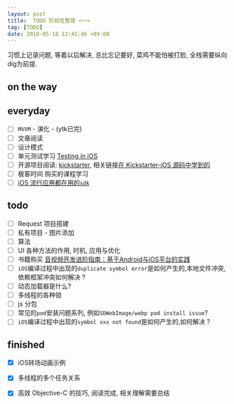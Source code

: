 ```yaml
---
layout: post
title:  TODO 阶段性整理 <一>
tag: [TODO]
date: 2018-05-18 12:42:46 +09:00
---
```


习惯上记录问题, 等着以后解决, 总比忘记要好, 菜鸡不能怕被打脸, 全栈需要纵向dig为前提.

##  on the way


## everyday

* [ ] `MVVM` - 演化 - (ytk已完) 
* [ ] 文章阅读 
* [ ] 设计模式
* [ ] 单元测试学习 [Testing in iOS](https://videos.raywenderlich.com/courses/105-testing-in-ios/lessons/1?_ga=2.95277404.1190247701.1515328410-485821952.1502437076)
* [ ] 开源项目阅读: [kickstarter](https://github.com/kickstarter/ios-oss), 相关链接[在 Kickstarter-iOS 源码中学到的](https://zhaoxinyu.me/2017-07-08-ios-oss-1/)
* [ ] 极客时间 购买的课程学习
* [ ]  [iOS 流行应用都在用的`sdk`](https://www.appsight.io/)

## todo

* [ ] Request 项目搭建
* [ ] 私有项目 - 图片添加 
* [ ] 算法 
* [ ] UI 各种方法的作用, 时机, 应用与优化
* [ ] 书籍购买 [音视频开发进阶指南：基于Android与iOS平台的实践](https://www.amazon.cn/gp/product/B078PFKS38)
* [ ]  `iOS`编译过程中出现的`duplicate symbol error`是如何产生的,本地文件冲突,依赖框架冲突如何解决 ?
* [ ] 动态加载器是什么? 
* [ ] 多线程的各种锁
* [ ] js 分包
* [ ] 常见的`pod`安装问题系列, 例如`SDWebImage/webp pod install issue`?  
* [ ]  `iOS`编译过程中出现的`symbol xxx not found`是如何产生的,如何解决 ?

## finished

* [x]  iOS转场动画示例 
* [x] 多线程的多个任务关系 
* [x]  高效 Objective-C 的技巧, 阅读完成, 相关理解需要总结 




